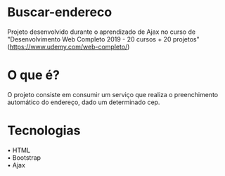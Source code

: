 # Buscar-endereco

Projeto desenvolvido durante o aprendizado de Ajax no curso de "Desenvolvimento Web Completo 2019 - 20 cursos + 20 projetos" (https://www.udemy.com/web-completo/)

# O que é?

O projeto consiste em consumir um serviço que realiza o preenchimento automático do endereço, dado um determinado cep.

# Tecnologias
• HTML<br>
• Bootstrap<br>
• Ajax
